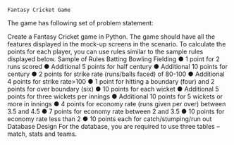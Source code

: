                                                                 	 Fantasy Cricket Game 

The game has following set of problem statement:

Create a Fantasy Cricket game in Python.  The game should have all the features displayed in 
the mock-up screens in the scenario. To calculate the points for each player, you can use 
rules similar to the sample rules displayed below. 
Sample of Rules 
Batting 
Bowling 
Fielding 
● 1 point for 2 runs scored 
● Additional 5 points for half century 
● Additional 10 points for century 
● 2 points for strike rate (runs/balls faced) of 80-100 
● Additional 4 points for strike rate>100 
● 1 point for hitting a boundary (four) and 2 points for over boundary (six) 
● 10 points for each wicket 
● Additional 5 points for three wickets per innings 
● Additional 10 points for 5 wickets or more in innings 
● 4 points for economy rate (runs given per over) between 3.5 and 4.5 
● 7  points for economy rate between 2 and 3.5 
● 10 points for economy rate less than 2 
● 10 points each for catch/stumping/run out 
Database Design 
For the database, you are required to use three tables – match, stats and teams. 


